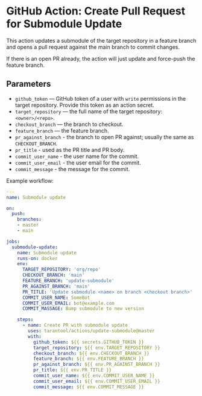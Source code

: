# GitHub Action: Create Pull Request for Submodule Update

This action updates a submodule of the target repository in a feature branch and 
opens a pull request against the main branch to commit changes.

If there is an open PR already, the action will just update and force-push the 
feature branch.

## Parameters

- `github_token` — GitHub token of a user with `write` permissions in the
  target repository. Provide this token as an action secret.
- `target_repository` — the full name of the target repository: 
  `<owner>/<repo>`.
- `checkout_branch` — the branch to checkout.
- `feature_branch` — the feature branch.
- `pr_against_branch` - the branch to open PR against; usually the same as 
  `CHECKOUT_BRANCH`.
- `pr_title` - used as the PR title and PR body.
- `commit_user_name` - the user name for the commit.
- `commit_user_email` - the user email for the commit.
- `commit_message` - the message for the commit.

Example workflow:

```yml
---
name: Submodule update

on:
  push:
    branches: 
    - master
    - main

jobs:
  submodule-update:
    name: Submodule update
    runs-on: docker
    env:
      TARGET_REPOSITORY: 'org/repo'
      CHECKOUT_BRANCH: 'main'
      FEATURE_BRANCH: 'update-submodule'
      PR_AGAINST_BRANCH: 'main'
      PR_TITLE: 'Update submodule <name> on branch <checkout branch>'
      COMMIT_USER_NAME: SomeBot
      COMMIT_USER_EMAIL: bot@example.com
      COMMIT_MASSAGE: Bump submodule to new version

    steps:
      - name: Create PR with submodule update
        uses: tarantool/actions/update-submodule@master
        with:
          github_token: ${{ secrets.GITHUB_TOKEN }}
          target_repository: ${{ env.TARGET_REPOSITORY }}
          checkout_branch: ${{ env.CHECKOUT_BRANCH }}
          feature_branch: ${{ env.FEATURE_BRANCH }}
          pr_against_branch: ${{ env.PR_AGAINST_BRANCH }}
          pr_title: ${{ env.PR_TITLE }}
          commit_user_name: ${{ env.COMMIT_USER_NAME }}
          commit_user_email: ${{ env.COMMIT_USER_EMAIL }}
          commit_message: ${{ env.COMMIT_MESSAGE }}
```

